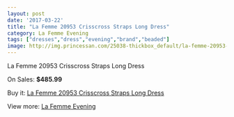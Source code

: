 ```yaml
---
layout: post
date: '2017-03-22'
title: "La Femme 20953 Crisscross Straps Long Dress"
category: La Femme Evening
tags: ["dresses","dress","evening","brand","beaded"]
image: http://img.princessan.com/25038-thickbox_default/la-femme-20953-crisscross-straps-long-dress.jpg
---
```

La Femme 20953 Crisscross Straps Long Dress

On Sales: **$485.99**
<a href="https://www.princessan.com/en/la-femme-evening/11430-la-femme-20953-crisscross-straps-long-dress.html"><amp-img layout="responsive" width="600" height="600" src="//img.princessan.com/25038-thickbox_default/la-femme-20953-crisscross-straps-long-dress.jpg" alt="La Femme 20953 Crisscross Straps Long Dress 0" /></a>
<a href="https://www.princessan.com/en/la-femme-evening/11430-la-femme-20953-crisscross-straps-long-dress.html"><amp-img layout="responsive" width="600" height="600" src="//img.princessan.com/25042-thickbox_default/la-femme-20953-crisscross-straps-long-dress.jpg" alt="La Femme 20953 Crisscross Straps Long Dress 1" /></a>
<a href="https://www.princessan.com/en/la-femme-evening/11430-la-femme-20953-crisscross-straps-long-dress.html"><amp-img layout="responsive" width="600" height="600" src="//img.princessan.com/25041-thickbox_default/la-femme-20953-crisscross-straps-long-dress.jpg" alt="La Femme 20953 Crisscross Straps Long Dress 2" /></a>
<a href="https://www.princessan.com/en/la-femme-evening/11430-la-femme-20953-crisscross-straps-long-dress.html"><amp-img layout="responsive" width="600" height="600" src="//img.princessan.com/25040-thickbox_default/la-femme-20953-crisscross-straps-long-dress.jpg" alt="La Femme 20953 Crisscross Straps Long Dress 3" /></a>
<a href="https://www.princessan.com/en/la-femme-evening/11430-la-femme-20953-crisscross-straps-long-dress.html"><amp-img layout="responsive" width="600" height="600" src="//img.princessan.com/25039-thickbox_default/la-femme-20953-crisscross-straps-long-dress.jpg" alt="La Femme 20953 Crisscross Straps Long Dress 4" /></a>

Buy it: [La Femme 20953 Crisscross Straps Long Dress](https://www.princessan.com/en/la-femme-evening/11430-la-femme-20953-crisscross-straps-long-dress.html "La Femme 20953 Crisscross Straps Long Dress")

View more: [La Femme Evening](https://www.princessan.com/en/29-la-femme-evening "La Femme Evening")